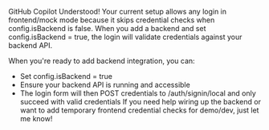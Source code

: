 GitHub Copilot
Understood! Your current setup allows any login in frontend/mock mode because it skips credential checks when config.isBackend is false. When you add a backend and set config.isBackend = true, the login will validate credentials against your backend API.

When you're ready to add backend integration, you can:

- Set config.isBackend = true
- Ensure your backend API is running and accessible
- The login form will then POST credentials to /auth/signin/local and only succeed with valid credentials
If you need help wiring up the backend or want to add temporary frontend credential checks for demo/dev, just let me know!